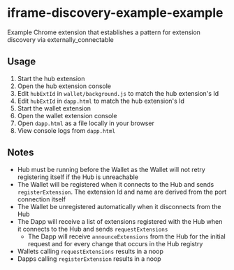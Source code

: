 # iframe-discovery-example-example

Example Chrome extension that establishes a pattern for extension discovery via externally_connectable

## Usage
1. Start the hub extension
2. Open the hub extension console
3. Edit `hubExtId` in `wallet/background.js` to match the hub extension's Id
4. Edit `hubExtId` in `dapp.html` to match the hub extension's Id
5. Start the wallet extension
6. Open the wallet extension console
7. Open `dapp.html` as a file locally in your browser
8. View console logs from `dapp.html`

## Notes

* Hub must be running before the Wallet as the Wallet will not retry registering itself if the Hub is unreachable
* The Wallet will be registered when it connects to the Hub and sends `registerExtension`. The extension Id and name are derived from the port connection itself
* The Wallet be unregistered automatically when it disconnects from the Hub
* The Dapp will receive a list of extensions registered with the Hub when it connects to the Hub and sends `requestExtensions`
  * The Dapp will receive `announceExtensions` from the Hub for the initial request and for every change that occurs in the Hub registry
* Wallets calling `requestExtensions` results in a noop
* Dapps calling `registerExtension` results in a noop
